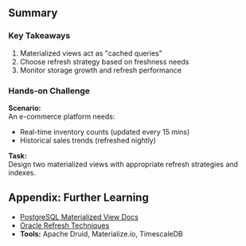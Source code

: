 ## Summary

### Key Takeaways
1. Materialized views act as "cached queries"
2. Choose refresh strategy based on freshness needs
3. Monitor storage growth and refresh performance

### Hands-on Challenge
**Scenario:**  
An e-commerce platform needs:
- Real-time inventory counts (updated every 15 mins)
- Historical sales trends (refreshed nightly)

**Task:**  
Design two materialized views with appropriate refresh strategies and indexes.

## Appendix: Further Learning
- [PostgreSQL Materialized View Docs](https://www.postgresql.org/docs/current/rules-materializedviews.html)
- [Oracle Refresh Techniques](https://docs.oracle.com/en/database/)
- **Tools:** Apache Druid, Materialize.io, TimescaleDB
